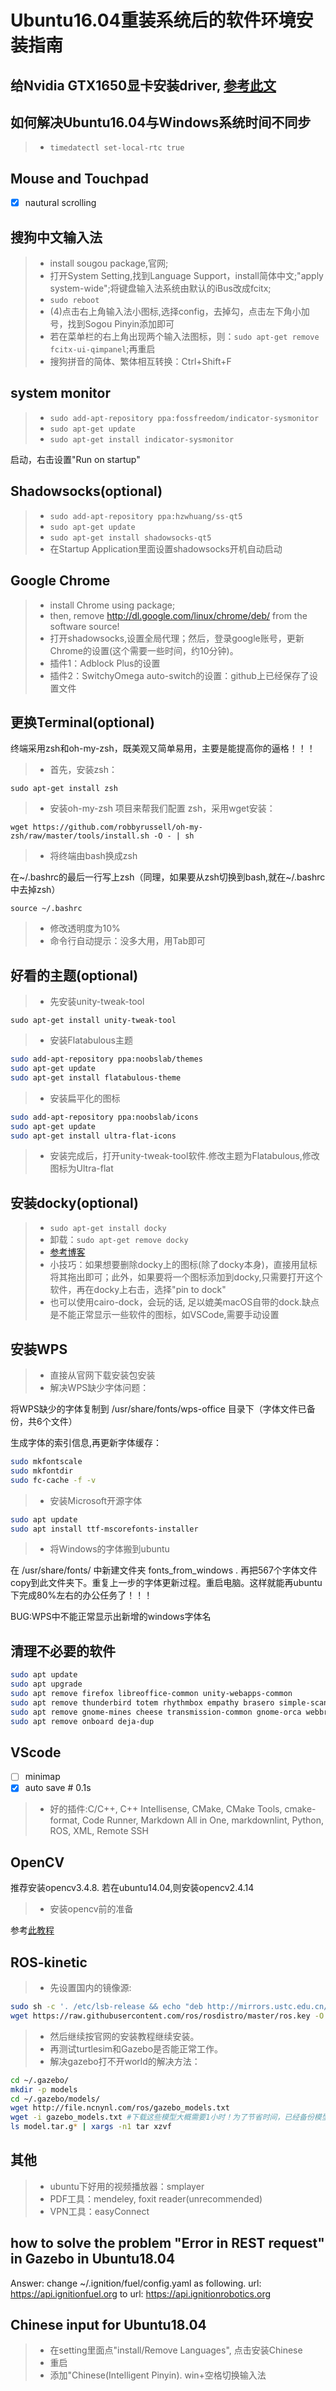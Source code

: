 # Ubuntu16.04重装系统后的软件环境安装指南

## 给Nvidia GTX1650显卡安装driver, [参考此文](https://github.com/HuangJianxjtu/linux_learning/blob/master/ubuntu_dl_setup.md)

## 如何解决Ubuntu16.04与Windows系统时间不同步

>* `timedatectl set-local-rtc true`

## Mouse and Touchpad

* [x] nautural scrolling

## 搜狗中文输入法

  >* install sougou package,官网;
  >* 打开System Setting,找到Language Support，install简体中文;"apply system-wide";将键盘输入法系统由默认的iBus改成fcitx;
  >* `sudo reboot`
  >* (4)点击右上角输入法小图标,选择config，去掉勾，点击左下角小加号，找到Sogou Pinyin添加即可
  >* 若在菜单栏的右上角出现两个输入法图标，则：`sudo apt-get remove fcitx-ui-qimpanel`;再重启
  >* 搜狗拼音的简体、繁体相互转换：Ctrl+Shift+F

## system monitor

  >* `sudo add-apt-repository ppa:fossfreedom/indicator-sysmonitor`
  >* `sudo apt-get update`
  >* `sudo apt-get install indicator-sysmonitor`

启动，右击设置"Run on startup"

## Shadowsocks(optional)

  >* `sudo add-apt-repository ppa:hzwhuang/ss-qt5`
  >* `sudo apt-get update`
  >* `sudo apt-get install shadowsocks-qt5`
  >* 在Startup Application里面设置shadowsocks开机自动启动

## Google Chrome

  >* install Chrome using package;
  >* then, remove <http://dl.google.com/linux/chrome/deb/> from the software source!
  >* 打开shadowsocks,设置全局代理；然后，登录google账号，更新Chrome的设置(这个需要一些时间，约10分钟)。
  >* 插件1：Adblock Plus的设置
  >* 插件2：SwitchyOmega auto-switch的设置：github上已经保存了设置文件

## 更换Terminal(optional)

终端采用zsh和oh-my-zsh，既美观又简单易用，主要是能提高你的逼格！！！

  >* 首先，安装zsh：

   `sudo apt-get install zsh`

  >* 安装oh-my-zsh 项目来帮我们配置 zsh，采用wget安装：

  `wget https://github.com/robbyrussell/oh-my-zsh/raw/master/tools/install.sh -O - | sh`

  >* 将终端由bash换成zsh

在~/.bashrc的最后一行写上zsh（同理，如果要从zsh切换到bash,就在~/.bashrc中去掉zsh）

`source ~/.bashrc`

  >* 修改透明度为10%
  >* 命令行自动提示：没多大用，用Tab即可

## 好看的主题(optional)

  >* 先安装unity-tweak-tool

`sudo apt-get install unity-tweak-tool`

  >* 安装Flatabulous主题

```bash
sudo add-apt-repository ppa:noobslab/themes
sudo apt-get update
sudo apt-get install flatabulous-theme
```

  >* 安装扁平化的图标

```bash
sudo add-apt-repository ppa:noobslab/icons
sudo apt-get update
sudo apt-get install ultra-flat-icons
```

  >* 安装完成后，打开unity-tweak-tool软件.修改主题为Flatabulous,修改图标为Ultra-flat

## 安装docky(optional)

  >* `sudo apt-get install docky`
  >* 卸载：`sudo apt-get remove docky`
  >* [参考博客](https://www.jianshu.com/p/4bd2d9b1af41)
  >* 小技巧：如果想要删除docky上的图标(除了docky本身)，直接用鼠标将其拖出即可；此外，如果要将一个图标添加到docky,只需要打开这个软件，再在docky上右击，选择"pin to dock"
  >* 也可以使用cairo-dock，会玩的话, 足以媲美macOS自带的dock.缺点是不能正常显示一些软件的图标，如VSCode,需要手动设置

## 安装WPS

  >* 直接从官网下载安装包安装
  >* 解决WPS缺少字体问题：

  将WPS缺少的字体复制到 /usr/share/fonts/wps-office 目录下（字体文件已备份，共6个文件）

生成字体的索引信息,再更新字体缓存：

  ```bash
  sudo mkfontscale
  sudo mkfontdir
  sudo fc-cache -f -v
  ```

  >* 安装Microsoft开源字体

  ```bash
  sudo apt update
  sudo apt install ttf-mscorefonts-installer
  ```

  >* 将Windows的字体搬到ubuntu
  
  在 /usr/share/fonts/ 中新建文件夹 fonts_from_windows . 再把567个字体文件copy到此文件夹下。重复上一步的字体更新过程。重启电脑。这样就能再ubuntu下完成80%左右的办公任务了！！！

  BUG:WPS中不能正常显示出新增的windows字体名

## 清理不必要的软件

```bash
sudo apt update
sudo apt upgrade
sudo apt remove firefox libreoffice-common unity-webapps-common
sudo apt remove thunderbird totem rhythmbox empathy brasero simple-scan gnome-mahjongg aisleriot
sudo apt remove gnome-mines cheese transmission-common gnome-orca webbrowser-app gnome-sudoku  landscape-client-ui-install
sudo apt remove onboard deja-dup
```

## VScode

* [ ] minimap
* [x] auto save  # 0.1s
  
>* 好的插件:C/C++, C++ Intellisense, CMake, CMake Tools, cmake-format, Code Runner, Markdown All in One, markdownlint, Python, ROS, XML, Remote SSH

## OpenCV

推荐安装opencv3.4.8. 若在ubuntu14.04,则安装opencv2.4.14

>* 安装opencv前的准备

  参考[此教程](https://github.com/HuangJianxjtu/opencv_learning.git)

## ROS-kinetic

  >* 先设置国内的镜像源:

```bash
sudo sh -c '. /etc/lsb-release && echo "deb http://mirrors.ustc.edu.cn/ros/ubuntu/ $DISTRIB_CODENAME main" > /etc/apt/sources.list.d/ros-latest.list'
wget https://raw.githubusercontent.com/ros/rosdistro/master/ros.key -O - | sudo apt-key add -
```

  >* 然后继续按官网的安装教程继续安装。
  >* 再测试turtlesim和Gazebo是否能正常工作。
  >* 解决gazebo打不开world的解决方法：

  ```bash
  cd ~/.gazebo/
  mkdir -p models
  cd ~/.gazebo/models/
  wget http://file.ncnynl.com/ros/gazebo_models.txt
  wget -i gazebo_models.txt #下载这些模型大概需要1小时！为了节省时间，已经备份模型了
  ls model.tar.g* | xargs -n1 tar xzvf
  ```

## 其他

  >* ubuntu下好用的视频播放器：smplayer
  >* PDF工具：mendeley, foxit reader(unrecommended)
  >* VPN工具：easyConnect

## how to solve the problem "Error in REST request" in Gazebo in Ubuntu18.04

  Answer: change ~/.ignition/fuel/config.yaml as following.
      url: <https://api.ignitionfuel.org>
  to
      url: <https://api.ignitionrobotics.org>

## Chinese input for Ubuntu18.04

  >* 在setting里面点"install/Remove Languages", 点击安装Chinese
  >* 重启
  >* 添加"Chinese(Intelligent Pinyin). win+空格切换输入法
